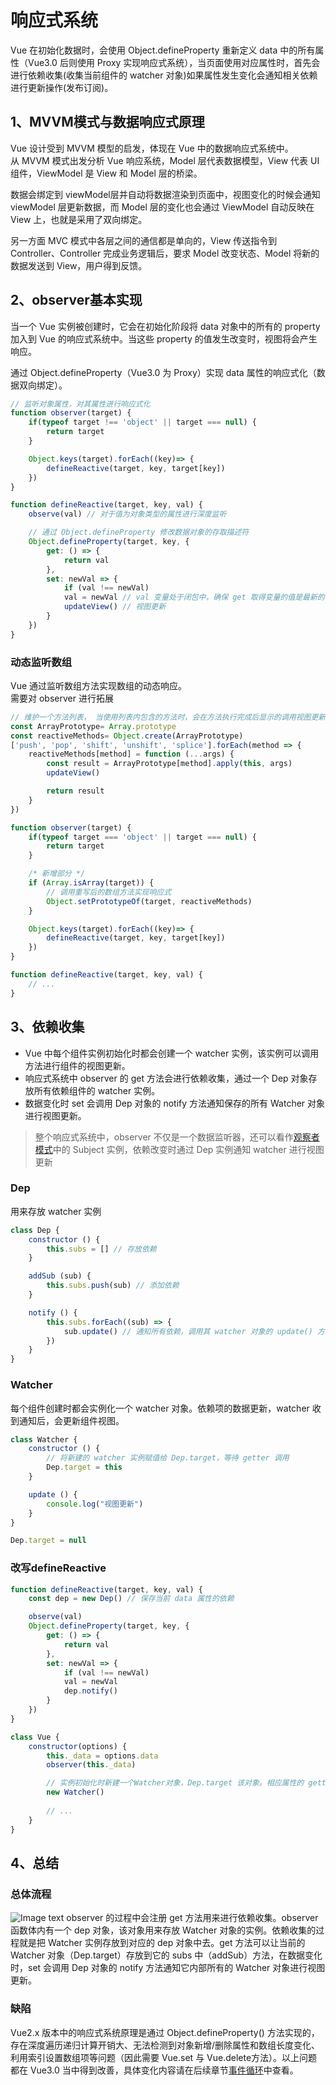 # 响应式系统
Vue 在初始化数据时，会使用 Object.defineProperty 重新定义 data 中的所有属性（Vue3.0 后则使用 Proxy 实现响应式系统），当页面使用对应属性时，首先会进行依赖收集(收集当前组件的 watcher 对象)如果属性发生变化会通知相关依赖进行更新操作(发布订阅)。

## 1、MVVM模式与数据响应式原理
Vue 设计受到 MVVM 模型的启发，体现在 Vue 中的数据响应式系统中。  
从 MVVM 模式出发分析 Vue 响应系统，Model 层代表数据模型，View 代表 UI 组件，ViewModel 是 View 和 Model 层的桥梁。  

数据会绑定到 viewModel层并自动将数据渲染到页面中，视图变化的时候会通知 viewModel 层更新数据，而 Model 层的变化也会通过 ViewModel 自动反映在 View 上，也就是采用了双向绑定。  

另一方面 MVC 模式中各层之间的通信都是单向的，View 传送指令到 Controller、Controller 完成业务逻辑后，要求 Model 改变状态、Model 将新的数据发送到 View，用户得到反馈。

## 2、observer基本实现
当一个 Vue 实例被创建时，它会在初始化阶段将 data 对象中的所有的 property 加入到 Vue 的响应式系统中。当这些 property 的值发生改变时，视图将会产生响应。

通过 Object.defineProperty（Vue3.0 为 Proxy）实现 data 属性的响应式化（数据双向绑定）。

```javascript
// 监听对象属性，对其属性进行响应式化
function observer(target) {
    if(typeof target !== 'object' || target === null) {
		return target
	}

	Object.keys(target).forEach((key)=> {
        defineReactive(target, key, target[key])
    })
}

function defineReactive(target, key, val) {
    observe(val) // 对于值为对象类型的属性进行深度监听

    // 通过 Object.defineProperty 修改数据对象的存取描述符
    Object.defineProperty(target, key, {
        get: () => {
			return val
        },
        set: newVal => {
            if (val !== newVal)
			val = newVal // val 变量处于闭包中，确保 get 取得变量的值是最新的
			updateView() // 视图更新
        }
    })
}
```

### 动态监听数组
Vue 通过监听数组方法实现数组的动态响应。  
需要对 observer 进行拓展

```javascript
// 维护一个方法列表， 当使用列表内包含的方法时，会在方法执行完成后显示的调用视图更新的操作
const ArrayPrototype= Array.prototype
const reactiveMethods= Object.create(ArrayPrototype)
['push', 'pop', 'shift', 'unshift', 'splice'].forEach(method => {
	reactiveMethods[method] = function (...args) {
		const result = ArrayPrototype[method].apply(this, args)
		updateView()

		return result
	}
})

function observer(target) {
    if(typeof target === 'object' || target === null) {
		return target
	}

	/* 新增部分 */
	if (Array.isArray(target)) {
		// 调用重写后的数组方法实现响应式
		Object.setPrototypeOf(target, reactiveMethods)
	}

	Object.keys(target).forEach((key)=> {
        defineReactive(target, key, target[key])
    })
}

function defineReactive(target, key, val) {
	// ...
}
```

## 3、依赖收集
- Vue 中每个组件实例初始化时都会创建一个 watcher 实例，该实例可以调用方法进行组件的视图更新。  
- 响应式系统中 observer 的 get 方法会进行依赖收集，通过一个 Dep 对象存放所有依赖组件的 watcher 实例。  
- 数据变化时 set 会调用 Dep 对象的 notify 方法通知保存的所有 Watcher 对象进行视图更新。

> 整个响应式系统中，observer 不仅是一个数据监听器，还可以看作[观察者模式](/base/JS实践/观察者模式)中的 Subject 实例，依赖改变时通过 Dep 实例通知 watcher 进行视图更新

### Dep
用来存放 watcher 实例
```javascript
class Dep {
    constructor () {
        this.subs = [] // 存放依赖
    }

    addSub (sub) {
        this.subs.push(sub) // 添加依赖
    }

    notify () {
        this.subs.forEach((sub) => {
            sub.update() // 通知所有依赖，调用其 watcher 对象的 update() 方法进行视图更新
        })
    }
}
```

### Watcher
每个组件创建时都会实例化一个 watcher 对象。依赖项的数据更新，watcher 收到通知后，会更新组件视图。
```javascript
class Watcher {
    constructor () {
        // 将新建的 watcher 实例赋值给 Dep.target，等待 getter 调用
        Dep.target = this 
    }

    update () {
        console.log("视图更新")
    }
}

Dep.target = null
```

### 改写defineReactive 
```javascript
function defineReactive(target, key, val) {
    const dep = new Dep() // 保存当前 data 属性的依赖

    observe(val)
    Object.defineProperty(target, key, {
        get: () => {
			return val
        },
        set: newVal => {
            if (val !== newVal)
			val = newVal
			dep.notify()
        }
    })
}

class Vue {
    constructor(options) {
        this._data = options.data
        observer(this._data)

        // 实例初始化时新建一个Watcher对象，Dep.target 该对象。相应属性的 getter 调用时将 watcher 存入 dep
        new Watcher()
        
        // ...
    }
}
```


## 4、总结

### 总体流程
![Image text](/Vue原理/数据响应式原理.webp)
observer 的过程中会注册 get 方法用来进行依赖收集。observer 函数体内有一个 dep 对象，该对象用来存放 Watcher 对象的实例。依赖收集的过程就是把 Watcher 实例存放到对应的 dep 对象中去。get 方法可以让当前的 Watcher 对象（Dep.target）存放到它的 subs 中（addSub）方法，在数据变化时，set 会调用 Dep 对象的 notify 方法通知它内部所有的 Watcher 对象进行视图更新。

### 缺陷
Vue2.x 版本中的响应式系统原理是通过 Object.defineProperty() 方法实现的，存在深度遍历递归计算开销大、无法检测到对象新增/删除属性和数组长度变化、利用索引设置数组项等问题（因此需要 Vue.set 与 Vue.delete方法）。以上问题都在 Vue3.0 当中得到改善，具体变化内容请在后续章节[事件循环](/base/浏览器/事件循环)中查看。
